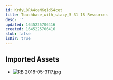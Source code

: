 ```yaml
---
id: KrdyL8RA4ceNKqIdS4cet
title: Touchbase_with_stacy_5 31 18 Resources
desc: ''
updated: 1645225706416
created: 1645225706416
stub: false
isDir: true
---
```

## Imported Assets
- ![RB 2018-05-3117.jpg](/assets/rb-2018-05-3117.jpg)
